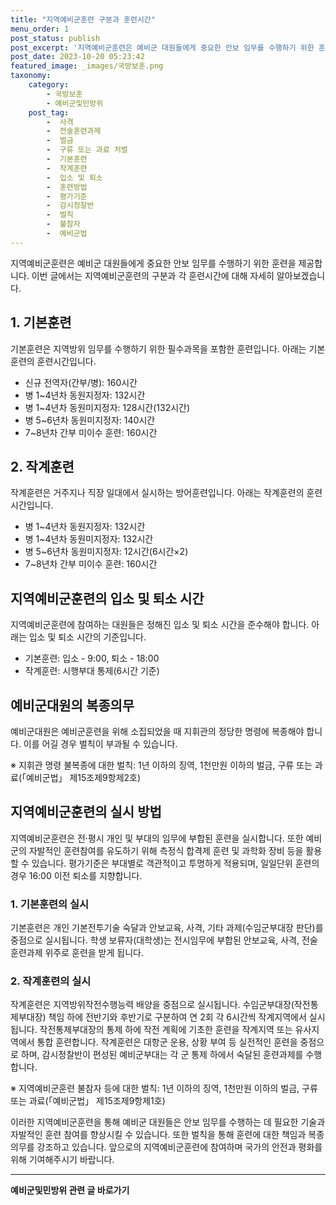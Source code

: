 ```yaml
---
title: "지역예비군훈련 구분과 훈련시간"
menu_order: 1
post_status: publish
post_excerpt: '지역예비군훈련은 예비군 대원들에게 중요한 안보 임무를 수행하기 위한 훈련을 제공합니다. 이번 글에서는 지역예비군훈련의 구분과 각 훈련시간에 대해 자세히 알아보겠습니다.'
post_date: 2023-10-20 05:23:42
featured_image: _images/국방보훈.png
taxonomy:
    category:
        - 국방보훈
        - 예비군및민방위
    post_tag:
        -  사격
        -  전술훈련과제
        -  벌금
        -  구류 또는 과료 처벌
        -  기본훈련
        -  작계훈련
        -  입소 및 퇴소
        -  훈련방법
        -  평가기준
        -  감시정찰반
        -  벌칙
        -  불참자
        -  예비군법
---
```



지역예비군훈련은 예비군 대원들에게 중요한 안보 임무를 수행하기 위한 훈련을 제공합니다. 이번 글에서는 지역예비군훈련의 구분과 각 훈련시간에 대해 자세히 알아보겠습니다.

## 1. 기본훈련
기본훈련은 지역방위 임무를 수행하기 위한 필수과목을 포함한 훈련입니다. 아래는 기본훈련의 훈련시간입니다.

- 신규 전역자(간부/병): 160시간
- 병 1~4년차 동원지정자: 132시간
- 병 1~4년차 동원미지정자: 128시간(132시간)
- 병 5~6년차 동원미지정자: 140시간
- 7~8년차 간부 미이수 훈련: 160시간

## 2. 작계훈련
작계훈련은 거주지나 직장 일대에서 실시하는 방어훈련입니다. 아래는 작계훈련의 훈련시간입니다.

- 병 1~4년차 동원지정자: 132시간
- 병 1~4년차 동원미지정자: 132시간
- 병 5~6년차 동원미지정자: 12시간(6시간×2)
- 7~8년차 간부 미이수 훈련: 160시간

## 지역예비군훈련의 입소 및 퇴소 시간
지역예비군훈련에 참여하는 대원들은 정해진 입소 및 퇴소 시간을 준수해야 합니다. 아래는 입소 및 퇴소 시간의 기준입니다.

- 기본훈련: 입소 - 9:00, 퇴소 - 18:00
- 작계훈련: 시행부대 통제(6시간 기준)

## 예비군대원의 복종의무
예비군대원은 예비군훈련을 위해 소집되었을 때 지휘관의 정당한 명령에 복종해야 합니다. 이를 어길 경우 벌칙이 부과될 수 있습니다.

※ 지휘관 명령 불복종에 대한 벌칙: 1년 이하의 징역, 1천만원 이하의 벌금, 구류 또는 과료(「예비군법」 제15조제9항제2호)

## 지역예비군훈련의 실시 방법
지역예비군훈련은 전·평시 개인 및 부대의 임무에 부합된 훈련을 실시합니다. 또한 예비군의 자발적인 훈련참여를 유도하기 위해 측정식 합격제 훈련 및 과학화 장비 등을 활용할 수 있습니다. 평가기준은 부대별로 객관적이고 투명하게 적용되며, 일일단위 훈련의 경우 16:00 이전 퇴소를 지향합니다.

### 1. 기본훈련의 실시
기본훈련은 개인 기본전투기술 숙달과 안보교육, 사격, 기타 과제(수임군부대장 판단)를 중점으로 실시됩니다. 학생 보류자(대학생)는 전시임무에 부합된 안보교육, 사격, 전술훈련과제 위주로 훈련을 받게 됩니다.

### 2. 작계훈련의 실시
작계훈련은 지역방위작전수행능력 배양을 중점으로 실시됩니다. 수임군부대장(작전통제부대장) 책임 하에 전반기와 후반기로 구분하여 연 2회 각 6시간씩 작계지역에서 실시됩니다. 작전통제부대장의 통제 하에 작전 계획에 기초한 훈련을 작계지역 또는 유사지역에서 통합 훈련합니다. 작계훈련은 대항군 운용, 상황 부여 등 실전적인 훈련을 중점으로 하며, 감시정찰반이 편성된 예비군부대는 각 군 통제 하에서 숙달된 훈련과제를 수행합니다.

※ 지역예비군훈련 불참자 등에 대한 벌칙: 1년 이하의 징역, 1천만원 이하의 벌금, 구류 또는 과료(「예비군법」 제15조제9항제1호)

이러한 지역예비군훈련을 통해 예비군 대원들은 안보 임무를 수행하는 데 필요한 기술과 자발적인 훈련 참여를 향상시킬 수 있습니다. 또한 벌칙을 통해 훈련에 대한 책임과 복종의무를 강조하고 있습니다. 앞으로의 지역예비군훈련에 참여하며 국가의 안전과 평화를 위해 기여해주시기 바랍니다.
<!-- wp:separator -->
<hr class="wp-block-separator has-alpha-channel-opacity"/>
<!-- /wp:separator -->

<!-- wp:group {"backgroundColor":"base","layout":{"type":"constrained"}} -->
<div class="wp-block-group has-base-background-color has-background"><!-- wp:paragraph {"align":"center","fontSize":"medium"} -->
<p class="has-text-align-center has-large-font-size"><strong>예비군및민방위 관련 글 바로가기</strong></p>
<!-- /wp:paragraph -->


<!-- wp:latest-posts
{"categories":[{"id":9797,"count":19,"description":"","link":"https://uknowlaw.com/category/%ec%98%88%eb%b9%84%ea%b5%b0%eb%b0%8f%eb%af%bc%eb%b0%a9%ec%9c%84/","name":"예비군및민방위","slug":"예비군및민방위","taxonomy":"category","parent":0,"meta":[],"_links":{"self":[{"href":"https://uknowlaw.com/wp-json/wp/v2/categories/9797"}],"collection":[{"href":"https://uknowlaw.com/wp-json/wp/v2/categories"}],"about":[{"href":"https://uknowlaw.com/wp-json/wp/v2/taxonomies/category"}],"wp:post_type":[{"href":"https://uknowlaw.com/wp-json/wp/v2/posts?categories=9797"}],"curies":[{"name":"wp","href":"https://api.w.org/{rel}","templated":true}]}}],"postsToShow":100,"excerptLength":28,"postLayout":"grid","columns":2,"featuredImageAlign":"left","featuredImageSizeSlug":"large","fontSize":"small"} /--></div>
<!-- /wp:group -->